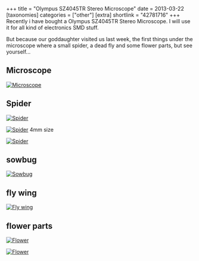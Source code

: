 +++
title = "Olympus SZ4045TR Stereo Microscope"
date = 2013-03-22
[taxonomies]
categories = ["other"]
[extra]
shortlink = "42781716"
+++
Recently i have bought a Olympus SZ4045TR Stereo Microscope. I will use it for all
kind of electronics SMD stuff.

<!-- more -->

But because our goddaughter visited us last week, the first things under the
microscope where a small spider, a dead fly and some flower parts, but see yourself...

## Microscope

[![Microscope](Microscope-small.jpg)](Microscope.jpg)

## Spider

[![Spider](spider2-small.jpg)](spider2.jpg)

<!-- more -->

[![Spider](spider1-small.jpg)](spider1.jpg)
4mm size

[![Spider](spider3-small.jpg)](spider3.jpg)

## sowbug

[![Sowbug](sowbug-small.jpg)](sowbug.jpg)

## fly wing

[![Fly wing](fly-small.jpg)](fly.jpg)

## flower parts

[![Flower](flower1-small.jpg)](flower1.jpg)

[![Flower](flower2-small.jpg)](flower2.jpg)
